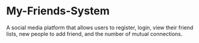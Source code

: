 # My-Friends-System
A social media platform that allows users to register, login, view their friend lists, new people to add friend, and the number of mutual connections.
